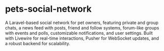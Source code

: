 # pets-social-network
A Laravel-based social network for pet owners, featuring private and group chats, a news feed with posts, friend and follow systems, forum-like groups with events and polls, customizable notifications, and user settings. Built with Livewire for real-time interactions, Pusher for WebSocket updates, and a robust backend for scalability.

